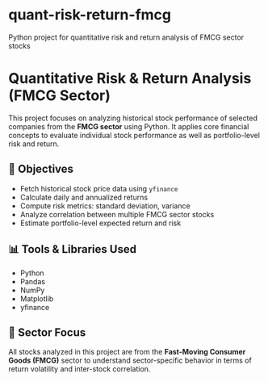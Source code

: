 # quant-risk-return-fmcg
Python project for quantitative risk and return analysis of FMCG sector stocks
# Quantitative Risk & Return Analysis (FMCG Sector)

This project focuses on analyzing historical stock performance of selected companies from the **FMCG sector** using Python. It applies core financial concepts to evaluate individual stock performance as well as portfolio-level risk and return.

## 📌 Objectives

- Fetch historical stock price data using `yfinance`
- Calculate daily and annualized returns
- Compute risk metrics: standard deviation, variance
- Analyze correlation between multiple FMCG sector stocks
- Estimate portfolio-level expected return and risk

## 📊 Tools & Libraries Used

- Python
- Pandas
- NumPy
- Matplotlib
- yfinance

## 💼 Sector Focus

All stocks analyzed in this project are from the **Fast-Moving Consumer Goods (FMCG)** sector to understand sector-specific behavior in terms of return volatility and inter-stock correlation.
